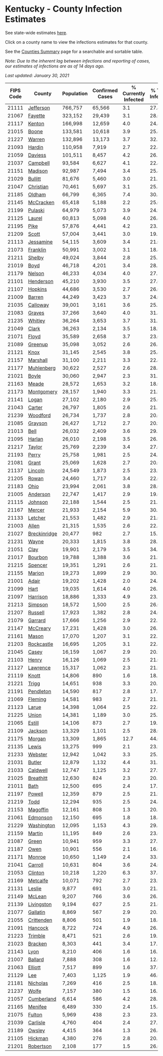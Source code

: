 # Kentucky - County Infection Estimates

See state-wide estimates [here](/infections/us-ky).

Click on a county name to view the infections estimates for that county.

See the [Counties Summary](/infections/summary-counties) page for a searchable and sortable table.

*Note: Due to the inherent lag between infections and reporting of cases, our estimates of infections are as of 14 days ago.*

*Last updated: January 30, 2021*

|   FIPS Code |                       County |   Population |   Confirmed Cases |   % Currently Infected |   % Total Infected |
|-------------|------------------------------|--------------|-------------------|------------------------|--------------------|
|       21111 |       [Jefferson](jefferson) |      766,757 |            65,566 |                    3.1 |               27.4 |
|       21067 |           [Fayette](fayette) |      323,152 |            29,439 |                    3.1 |               28.6 |
|       21117 |             [Kenton](kenton) |      166,998 |            12,659 |                    4.0 |               24.4 |
|       21015 |               [Boone](boone) |      133,581 |            10,618 |                    3.9 |               25.4 |
|       21227 |             [Warren](warren) |      132,896 |            13,173 |                    3.7 |               32.5 |
|       21093 |             [Hardin](hardin) |      110,958 |             7,919 |                    2.7 |               22.4 |
|       21059 |           [Daviess](daviess) |      101,511 |             8,457 |                    4.2 |               26.5 |
|       21037 |         [Campbell](campbell) |       93,584 |             6,627 |                    4.1 |               22.4 |
|       21151 |           [Madison](madison) |       92,987 |             7,494 |                    3.4 |               25.4 |
|       21029 |           [Bullitt](bullitt) |       81,676 |             5,460 |                    3.0 |               21.5 |
|       21047 |       [Christian](christian) |       70,461 |             5,697 |                    3.1 |               25.8 |
|       21185 |             [Oldham](oldham) |       66,799 |             6,365 |                    7.4 |               30.8 |
|       21145 |       [McCracken](mccracken) |       65,418 |             5,188 |                    2.2 |               25.0 |
|       21199 |           [Pulaski](pulaski) |       64,979 |             5,073 |                    3.9 |               24.9 |
|       21125 |             [Laurel](laurel) |       60,813 |             5,098 |                    4.0 |               26.4 |
|       21195 |                 [Pike](pike) |       57,876 |             4,441 |                    4.2 |               23.7 |
|       21209 |               [Scott](scott) |       57,004 |             3,441 |                    3.0 |               19.2 |
|       21113 |       [Jessamine](jessamine) |       54,115 |             3,609 |                    3.4 |               21.0 |
|       21073 |         [Franklin](franklin) |       50,991 |             3,002 |                    3.1 |               18.4 |
|       21211 |             [Shelby](shelby) |       49,024 |             3,844 |                    2.8 |               25.1 |
|       21019 |                 [Boyd](boyd) |       46,718 |             4,201 |                    3.4 |               28.3 |
|       21179 |             [Nelson](nelson) |       46,233 |             4,034 |                    4.0 |               27.1 |
|       21101 |       [Henderson](henderson) |       45,210 |             3,930 |                    3.5 |               27.6 |
|       21107 |           [Hopkins](hopkins) |       44,686 |             3,530 |                    2.7 |               26.0 |
|       21009 |             [Barren](barren) |       44,249 |             3,423 |                    3.7 |               24.0 |
|       21035 |         [Calloway](calloway) |       39,001 |             3,161 |                    3.6 |               25.5 |
|       21083 |             [Graves](graves) |       37,266 |             3,640 |                    4.0 |               31.8 |
|       21235 |           [Whitley](whitley) |       36,264 |             3,653 |                    3.7 |               31.1 |
|       21049 |               [Clark](clark) |       36,263 |             2,134 |                    3.5 |               18.9 |
|       21071 |               [Floyd](floyd) |       35,589 |             2,658 |                    3.7 |               23.0 |
|       21089 |           [Greenup](greenup) |       35,098 |             3,052 |                    2.6 |               26.8 |
|       21121 |                 [Knox](knox) |       31,145 |             2,545 |                    3.8 |               25.4 |
|       21157 |         [Marshall](marshall) |       31,100 |             2,211 |                    3.3 |               22.4 |
|       21177 |     [Muhlenberg](muhlenberg) |       30,622 |             2,527 |                    2.6 |               28.8 |
|       21021 |               [Boyle](boyle) |       30,060 |             2,947 |                    2.3 |               31.7 |
|       21163 |               [Meade](meade) |       28,572 |             1,653 |                    3.2 |               18.0 |
|       21173 |     [Montgomery](montgomery) |       28,157 |             1,940 |                    3.3 |               21.9 |
|       21141 |               [Logan](logan) |       27,102 |             2,180 |                    2.9 |               25.6 |
|       21043 |             [Carter](carter) |       26,797 |             1,805 |                    2.6 |               21.1 |
|       21239 |         [Woodford](woodford) |       26,734 |             1,737 |                    2.8 |               20.6 |
|       21085 |           [Grayson](grayson) |       26,427 |             1,712 |                    2.7 |               20.9 |
|       21013 |                 [Bell](bell) |       26,032 |             2,409 |                    3.6 |               29.2 |
|       21095 |             [Harlan](harlan) |       26,010 |             2,198 |                    3.5 |               26.5 |
|       21217 |             [Taylor](taylor) |       25,769 |             2,239 |                    3.4 |               27.6 |
|       21193 |               [Perry](perry) |       25,758 |             1,981 |                    2.5 |               24.3 |
|       21081 |               [Grant](grant) |       25,069 |             1,628 |                    2.7 |               20.6 |
|       21137 |           [Lincoln](lincoln) |       24,549 |             1,873 |                    2.5 |               23.9 |
|       21205 |               [Rowan](rowan) |       24,460 |             1,717 |                    3.4 |               22.0 |
|       21183 |                 [Ohio](ohio) |       23,994 |             2,061 |                    3.8 |               28.0 |
|       21005 |         [Anderson](anderson) |       22,747 |             1,417 |                    2.9 |               19.6 |
|       21115 |           [Johnson](johnson) |       22,188 |             1,544 |                    2.5 |               21.5 |
|       21167 |             [Mercer](mercer) |       21,933 |             2,154 |                    5.9 |               30.7 |
|       21133 |           [Letcher](letcher) |       21,553 |             1,482 |                    2.9 |               21.6 |
|       21003 |               [Allen](allen) |       21,315 |             1,535 |                    2.6 |               22.8 |
|       21027 | [Breckinridge](breckinridge) |       20,477 |               982 |                    2.7 |               15.1 |
|       21231 |               [Wayne](wayne) |       20,333 |             1,815 |                    3.8 |               28.5 |
|       21051 |                 [Clay](clay) |       19,901 |             2,179 |                    3.5 |               34.5 |
|       21017 |           [Bourbon](bourbon) |       19,788 |             1,388 |                    3.6 |               21.9 |
|       21215 |           [Spencer](spencer) |       19,351 |             1,291 |                    2.6 |               21.2 |
|       21155 |             [Marion](marion) |       19,273 |             1,899 |                    2.9 |               30.7 |
|       21001 |               [Adair](adair) |       19,202 |             1,428 |                    2.0 |               24.8 |
|       21099 |                 [Hart](hart) |       19,035 |             1,614 |                    4.0 |               26.3 |
|       21097 |         [Harrison](harrison) |       18,886 |             1,333 |                    4.9 |               23.1 |
|       21213 |           [Simpson](simpson) |       18,572 |             1,500 |                    2.5 |               26.0 |
|       21207 |           [Russell](russell) |       17,923 |             1,382 |                    2.8 |               24.6 |
|       21079 |           [Garrard](garrard) |       17,666 |             1,256 |                    2.9 |               22.5 |
|       21147 |         [McCreary](mccreary) |       17,231 |             1,428 |                    3.0 |               26.2 |
|       21161 |               [Mason](mason) |       17,070 |             1,207 |                    3.1 |               22.5 |
|       21203 |     [Rockcastle](rockcastle) |       16,695 |             1,205 |                    3.1 |               22.8 |
|       21045 |               [Casey](casey) |       16,159 |             1,067 |                    2.9 |               20.9 |
|       21103 |               [Henry](henry) |       16,126 |             1,069 |                    2.5 |               21.0 |
|       21127 |         [Lawrence](lawrence) |       15,317 |             1,062 |                    2.3 |               21.9 |
|       21119 |               [Knott](knott) |       14,806 |               890 |                    1.6 |               18.5 |
|       21221 |               [Trigg](trigg) |       14,651 |               938 |                    3.3 |               20.5 |
|       21191 |       [Pendleton](pendleton) |       14,590 |               817 |                    2.8 |               17.8 |
|       21069 |           [Fleming](fleming) |       14,581 |               983 |                    2.7 |               21.1 |
|       21123 |               [Larue](larue) |       14,398 |             1,064 |                    2.5 |               22.6 |
|       21225 |               [Union](union) |       14,381 |             1,189 |                    3.0 |               25.7 |
|       21065 |             [Estill](estill) |       14,106 |               873 |                    2.7 |               19.2 |
|       21109 |           [Jackson](jackson) |       13,329 |             1,101 |                    2.5 |               28.0 |
|       21175 |             [Morgan](morgan) |       13,309 |             1,865 |                   12.7 |               44.6 |
|       21135 |               [Lewis](lewis) |       13,275 |               999 |                    2.1 |               23.9 |
|       21233 |           [Webster](webster) |       12,942 |             1,042 |                    3.3 |               25.7 |
|       21031 |             [Butler](butler) |       12,879 |             1,132 |                    4.4 |               31.5 |
|       21033 |         [Caldwell](caldwell) |       12,747 |             1,125 |                    3.2 |               27.9 |
|       21025 |       [Breathitt](breathitt) |       12,630 |               824 |                    2.3 |               20.5 |
|       21011 |                 [Bath](bath) |       12,500 |               695 |                    2.4 |               17.7 |
|       21197 |             [Powell](powell) |       12,359 |               879 |                    2.5 |               21.9 |
|       21219 |                 [Todd](todd) |       12,294 |               935 |                    2.5 |               24.4 |
|       21153 |         [Magoffin](magoffin) |       12,161 |               808 |                    1.3 |               20.5 |
|       21061 |         [Edmonson](edmonson) |       12,150 |               695 |                    1.8 |               18.4 |
|       21229 |     [Washington](washington) |       12,095 |             1,153 |                    4.3 |               29.8 |
|       21159 |             [Martin](martin) |       11,195 |               849 |                    2.6 |               23.6 |
|       21087 |               [Green](green) |       10,941 |               959 |                    3.3 |               27.2 |
|       21187 |                 [Owen](owen) |       10,901 |               556 |                    2.1 |               16.0 |
|       21171 |             [Monroe](monroe) |       10,650 |             1,149 |                    2.4 |               33.6 |
|       21041 |           [Carroll](carroll) |       10,631 |               804 |                    3.6 |               24.6 |
|       21053 |           [Clinton](clinton) |       10,218 |             1,220 |                    6.3 |               37.8 |
|       21169 |         [Metcalfe](metcalfe) |       10,071 |               792 |                    2.7 |               23.9 |
|       21131 |             [Leslie](leslie) |        9,877 |               691 |                    3.0 |               21.7 |
|       21149 |             [McLean](mclean) |        9,207 |               766 |                    3.6 |               26.1 |
|       21139 |     [Livingston](livingston) |        9,194 |               627 |                    2.5 |               21.6 |
|       21077 |         [Gallatin](gallatin) |        8,869 |               567 |                    2.9 |               20.5 |
|       21055 |     [Crittenden](crittenden) |        8,806 |               501 |                    1.9 |               18.4 |
|       21091 |           [Hancock](hancock) |        8,722 |               724 |                    4.9 |               26.3 |
|       21223 |           [Trimble](trimble) |        8,471 |               521 |                    2.6 |               19.5 |
|       21023 |           [Bracken](bracken) |        8,303 |               441 |                    3.4 |               17.1 |
|       21143 |                 [Lyon](lyon) |        8,210 |               406 |                    1.6 |               16.2 |
|       21007 |           [Ballard](ballard) |        7,888 |               308 |                    1.6 |               12.6 |
|       21063 |           [Elliott](elliott) |        7,517 |               899 |                    1.6 |               37.0 |
|       21129 |                   [Lee](lee) |        7,403 |             1,125 |                    1.9 |               46.6 |
|       21181 |         [Nicholas](nicholas) |        7,269 |               416 |                    2.5 |               18.2 |
|       21237 |               [Wolfe](wolfe) |        7,157 |               380 |                    1.5 |               16.5 |
|       21057 |     [Cumberland](cumberland) |        6,614 |               586 |                    4.2 |               28.3 |
|       21165 |           [Menifee](menifee) |        6,489 |               330 |                    2.4 |               15.4 |
|       21075 |             [Fulton](fulton) |        5,969 |               438 |                    2.3 |               23.2 |
|       21039 |         [Carlisle](carlisle) |        4,760 |               404 |                    2.4 |               27.2 |
|       21189 |             [Owsley](owsley) |        4,415 |               364 |                    1.3 |               26.4 |
|       21105 |           [Hickman](hickman) |        4,380 |               276 |                    2.8 |               20.5 |
|       21201 |       [Robertson](robertson) |        2,108 |               177 |                    1.5 |               26.0 |